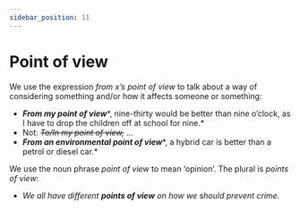 ```yaml
---
sidebar_position: 11
---
```


# Point of view

We use the expression *from x’s point of view* to talk about a way of considering something and/or how it affects someone or something:

- ***From my point of view****, nine-thirty would be better than nine o’clock, as I have to drop the children off at school for nine.*
- Not: *~~To/In my point of view,~~* …
- ***From an environmental point of view****, a hybrid car is better than a petrol or diesel car.*

We use the noun phrase *point of view* to mean ‘opinion’. The plural is *points of view*:

- *We all have different **points of view** on how we should prevent crime.*
